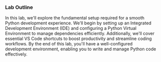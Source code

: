### Lab Outline

In this lab, we'll explore the fundamental setup required for a smooth Python development experience. We'll begin by setting up an Integrated Development Environment (IDE) and configuring a Python Virtual Environment to manage dependencies efficiently. Additionally, we'll cover essential VS Code shortcuts to boost productivity and streamline coding workflows. By the end of this lab, you'll have a well-configured development environment, enabling you to write and manage Python code effectively.
